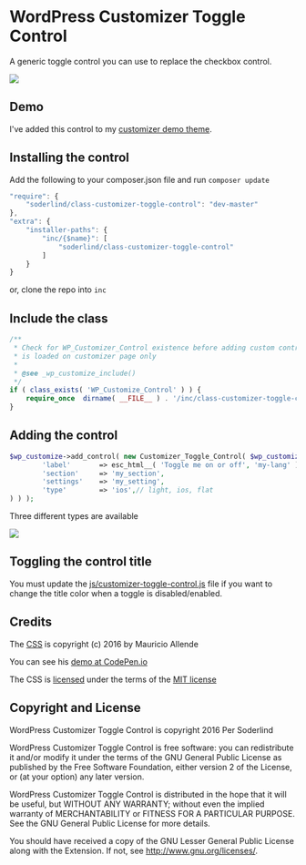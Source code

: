 # WordPress Customizer Toggle Control

A generic toggle control you can use to replace the checkbox control.

<img src="assets/customizer-toggle-control.gif" />

## Demo

I've added this control to my [customizer demo theme](https://github.com/soderlind/2016-customizer-demo).

## Installing the control

Add the following to your composer.json file and run `composer update`

```javascript
"require": {
	"soderlind/class-customizer-toggle-control": "dev-master"
},
"extra": {
	"installer-paths": {
		"inc/{$name}": [
			"soderlind/class-customizer-toggle-control"
		]
	}
}
```

or, clone the repo into `inc`

## Include the class

```php
/**
 * Check for WP_Customizer_Control existence before adding custom control because WP_Customize_Control
 * is loaded on customizer page only
 *
 * @see _wp_customize_include()
 */
if ( class_exists( 'WP_Customize_Control' ) ) {
	require_once  dirname( __FILE__ ) . '/inc/class-customizer-toggle-control/class-customizer-toggle-control.php';
}
```

## Adding the control

```php
$wp_customize->add_control( new Customizer_Toggle_Control( $wp_customize, 'my_control', array(
		'label'	      => esc_html__( 'Toggle me on or off', 'my-lang' ),
		'section'     => 'my_section',
		'settings'    => 'my_setting',
		'type'        => 'ios',// light, ios, flat
) ) );
```
Three different types are available

<img src="assets/types.png" />

## Toggling the control title

You must update the [js/customizer-toggle-control.js](js/customizer-toggle-control.js#L10-L15) file if you want to change the title color when a toggle is disabled/enabled.


## Credits

The [CSS](pure-css-toggle-buttons) is  copyright (c) 2016 by Mauricio Allende

You can see his [demo at CodePen.io](http://codepen.io/mallendeo/pen/eLIiG)

The CSS is [licensed](https://blog.codepen.io/legal/licensing/) under the terms of the [MIT license](http://opensource.org/licenses/MIT)

## Copyright and License

WordPress Customizer Toggle Control is copyright 2016 Per Soderlind

WordPress Customizer Toggle Control is free software: you can redistribute it and/or modify it under the terms of the GNU General Public License as published by the Free Software Foundation, either version 2 of the License, or (at your option) any later version.

WordPress Customizer Toggle Control is distributed in the hope that it will be useful, but WITHOUT ANY WARRANTY; without even the implied warranty of MERCHANTABILITY or FITNESS FOR A PARTICULAR PURPOSE. See the GNU General Public License for more details.

You should have received a copy of the GNU Lesser General Public License along with the Extension. If not, see http://www.gnu.org/licenses/.

